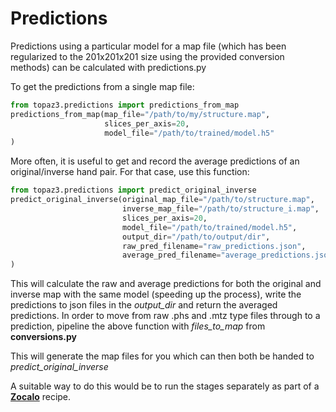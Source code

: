 # Predictions

Predictions using a particular model for a map file (which has been regularized to the 201x201x201 size using the provided conversion methods) can be calculated with predictions.py

To get the predictions from a single map file:
```python
from topaz3.predictions import predictions_from_map
predictions_from_map(map_file="/path/to/my/structure.map",
                     slices_per_axis=20,
                     model_file="/path/to/trained/model.h5"
)
```
More often, it is useful to get and record the average predictions of an original/inverse hand pair.
For that case, use this function:
```python
from topaz3.predictions import predict_original_inverse
predict_original_inverse(original_map_file="/path/to/structure.map",
                         inverse_map_file="/path/to/structure_i.map",
                         slices_per_axis=20,
                         model_file="/path/to/trained/model.h5",
                         output_dir="/path/to/output/dir",
                         raw_pred_filename="raw_predictions.json",
                         average_pred_filename="average_predictions.json"
)
```
This will calculate the raw and average predictions for both the original and inverse map with the same model (speeding up the process), write the predictions to json files in the *output_dir* and return the averaged predictions.
In order to move from raw .phs and .mtz type files through to a prediction, pipeline the above function with *files_to_map* from **conversions.py**

This will generate the map files for you which can then both be handed to *predict_original_inverse*

A suitable way to do this would be to run the stages separately as part of a [**Zocalo**](https://github.com/DiamondLightSource/python-zocalo) recipe.